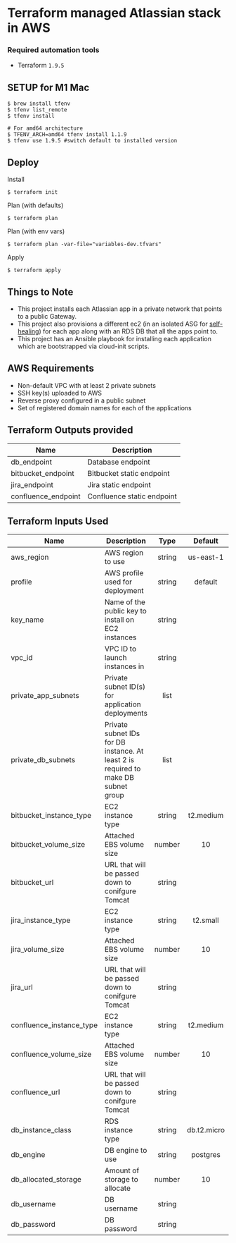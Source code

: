 # Terraform managed Atlassian stack in AWS

### Required automation tools
- Terraform `1.9.5`


## SETUP for M1 Mac
```
$ brew install tfenv
$ tfenv list_remote
$ tfenv install

# For amd64 architecture
$ TFENV_ARCH=amd64 tfenv install 1.1.9
$ ​​tfenv use 1.9.5 #switch default to installed version
```

## Deploy
Install
```
$ terraform init
```

Plan (with defaults)
```
$ terraform plan
```

Plan (with env vars)
```
$ terraform plan -var-file="variables-dev.tfvars"
```

Apply
```
$ terraform apply
```

## Things to Note
* This project installs each Atlassian app in a private network that points to a public Gateway.
* This project also provisions a different ec2 (in an isolated ASG for [self-healing](https://aws.amazon.com/blogs/apn/building-self-healing-infrastructure-as-code-with-dynatrace-aws-lambda-and-aws-service-catalog/)) for each app along with an RDS DB that all the apps point to.
* This project has an Ansible playbook for installing each application which are bootstrapped via cloud-init scripts.

## AWS Requirements
- Non-default VPC with at least 2 private subnets
- SSH key(s) uploaded to AWS
- Reverse proxy configured in a public subnet
- Set of registered domain names for each of the applications


## Terraform Outputs provided

| Name | Description |
|------|-------------|
| db_endpoint | Database endpoint |
| bitbucket_endpoint | Bitbucket static endpoint |
| jira_endpoint | Jira static endpoint |
| confluence_endpoint | Confluence static endpoint |

## Terraform Inputs Used
| Name | Description | Type | Default | Required |
|------|-------------|:----:|:-----:|:-----:|
| aws_region | AWS region to use | string | us-east-1 | yes |
| profile | AWS profile used for deployment | string | default | no |
| key_name | Name of the public key to install on EC2 instances | string | | yes |
| vpc_id | VPC ID to launch instances in | string |  | yes |
| private_app_subnets | Private subnet ID(s) for application deployments | list |  | yes |
| private_db_subnets | Private subnet IDs for DB instance. At least 2 is required to make DB subnet group | list |  | yes |
| bitbucket_instance_type | EC2 instance type | string | t2.medium | yes |
| bitbucket_volume_size | Attached EBS volume size | number | 10 | yes |
| bitbucket_url | URL that will be passed down to conifgure Tomcat | string |  | yes |
| jira_instance_type | EC2 instance type | string | t2.small | yes |
| jira_volume_size | Attached EBS volume size | number | 10 | yes |
| jira_url | URL that will be passed down to conifgure Tomcat | string |  | yes |
| confluence_instance_type | EC2 instance type | string | t2.medium | yes |
| confluence_volume_size | Attached EBS volume size | number | 10 | yes |
| confluence_url | URL that will be passed down to conifgure Tomcat | string |  | yes |
| db_instance_class | RDS instance type | string | db.t2.micro | yes |
| db_engine | DB engine to use | string | postgres | yes |
| db_allocated_storage | Amount of storage to allocate | number | 10 | yes |
| db_username | DB username | string |  | yes |
| db_password | DB password | string |  | yes |